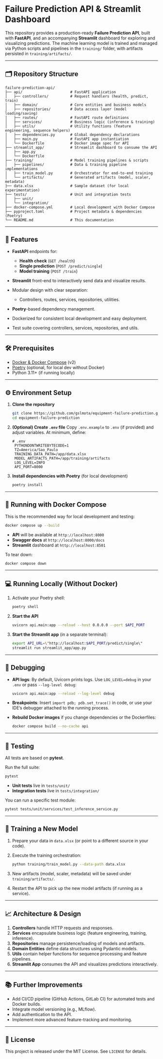 # Failure Prediction API & Streamlit Dashboard

This repository provides a production-ready **Failure Prediction API**, built with **FastAPI**, and an accompanying **Streamlit** dashboard for exploring and visualizing predictions. The machine learning model is trained and managed via Python scripts and pipelines in the `training/` folder, with artifacts persisted in `training/artifacts/`.

---

## 🗂️ Repository Structure

```
failure-prediction-api/
├── api/                      # FastAPI application
│   ├── controllers/          # Request handlers (health, predict, train)
│   ├── domain/               # Core entities and business models
│   ├── repositories/         # Data access layer (model loading/saving)
│   ├── routes/               # FastAPI route definitions
│   ├── services/             # Business logic (inference & training)
│   ├── utils/                # Utility functions (feature engineering, sequence helpers)
│   ├── dependencies.py       # Global dependency declarations
│   ├── main.py               # FastAPI app instantiation
│   └── Dockerfile            # Docker image spec for API
├── streamlit_app/            # Streamlit dashboard to consume the API
│   ├── app.py
│   └── Dockerfile
├── training/                 # Model training pipelines & scripts
│   ├── pipelines/            # Data & training pipeline implementations
│   ├── train_model.py        # Orchestrator for end-to-end training
│   └── artifacts/            # Generated artifacts (model, scaler, metadata)
├── data.xlsx                 # Sample dataset (for local experimentation)
├── tests/                    # Unit and integration tests
│   ├── unit/
│   └── integration/
├── docker-compose.yml        # Local development with Docker Compose
├── pyproject.toml            # Project metadata & dependencies (Poetry)
└── README.md                 # This documentation
```

---

## 🚀 Features

* **FastAPI** endpoints for:

  * **Health check** (`GET /health`)
  * **Single prediction** (`POST /predict/single`)
  * **Model training** (`POST /train`)
* **Streamlit** front-end to interactively send data and visualize results.
* Modular design with clear separation:

  * Controllers, routes, services, repositories, utilities.
* **Poetry**-based dependency management.
* Dockerized for consistent local development and easy deployment.
* Test suite covering controllers, services, repositories, and utils.

---

## 🛠️ Prerequisites

* [Docker & Docker Compose](https://docs.docker.com/compose/) (v2)
* [Poetry](https://python-poetry.org/) (optional, for local dev without Docker)
* Python 3.11+ (if running locally)

---

## ⚙️ Environment Setup

1. **Clone the repository**

   ```bash
   git clone https://github.com/gslmota/equipment-failure-prediction.git
   cd equipment-failure-prediction
   ```

2. **(Optional) Create `.env` file**
   Copy `.env.example` to `.env` (if provided) and adjust variables. At minimum, define:

   ```dotenv
   # .env
    PYTHONDONTWRITEBYTECODE=1
    TZ=America/Sao_Paulo
    TRAINING_DATA_PATH=/app/data.xlsx
    MODEL_ARTIFACTS_PATH=/app/training/artifacts
    LOG_LEVEL=INFO
    API_PORT=8000
   ```

3. **Install dependencies with Poetry** (for local development)

   ```bash
   poetry install
   ```

---

## 🐳 Running with Docker Compose

This is the recommended way for local development and testing:

```bash
docker compose up --build
```

* **API** will be available at `http://localhost:8000`
* **Swagger docs** at `http://localhost:8000/docs`
* **Streamlit** dashboard at `http://localhost:8501`

To tear down:

```bash
docker compose down
```

---

## 💻 Running Locally (Without Docker)

1. Activate your Poetry shell:

   ```bash
   poetry shell
   ```

2. **Start the API**

   ```bash
   uvicorn api.main:app --reload --host 0.0.0.0 --port $API_PORT
   ```

3. **Start the Streamlit app** (in a separate terminal):

   ```bash
   export API_URL=\"http://localhost:$API_PORT/predict/single\"
   streamlit run streamlit_app/app.py
   ```

---

## 🐞 Debugging

* **API logs**: By default, Uvicorn prints logs. Use `LOG_LEVEL=debug` in your `.env` or pass `--log-level debug`:

  ```bash
  uvicorn api.main:app --reload --log-level debug
  ```

* **Breakpoints**: Insert `import pdb; pdb.set_trace()` in code, or use your IDE’s debugger attached to the running process.

* **Rebuild Docker images** if you change dependencies or the Dockerfiles:

  ```bash
  docker compose build --no-cache api
  ```

---

## 🧪 Testing

All tests are based on **pytest**.

Run the full suite:

```bash
pytest
```

* **Unit tests** live in `tests/unit/`
* **Integration tests** live in `tests/integration/`

You can run a specific test module:

```bash
pytest tests/unit/services/test_inference_service.py
```

---

## 📝 Training a New Model

1. Prepare your data in `data.xlsx` (or point to a different source in your code).
2. Execute the training orchestration:

   ```bash
   python training/train_model.py --data-path data.xlsx
   ```
3. New artifacts (model, scaler, metadata) will be saved under `training/artifacts/`.
4. Restart the API to pick up the new model artifacts (if running as a service).

---

## 📈 Architecture & Design

1. **Controllers** handle HTTP requests and responses.
2. **Services** encapsulate business logic (feature engineering, training, inference).
3. **Repositories** manage persistence/loading of models and artifacts.
4. **Domain Entities** define data structures using Pydantic models.
5. **Utils** contain helper functions for sequence processing and feature pipelines.
6. **Streamlit App** consumes the API and visualizes predictions interactively.

---

## 📚 Further Improvements

* Add CI/CD pipeline (GitHub Actions, GitLab CI) for automated tests and Docker builds.
* Integrate model versioning (e.g., MLflow).
* Add authentication to the API.
* Implement more advanced feature-tracking and monitoring.

---

## 📄 License

This project is released under the MIT License. See `LICENSE` for details.
